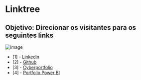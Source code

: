 # Linktree 
## Objetivo: Direcionar os visitantes para os seguintes links

![image](https://user-images.githubusercontent.com/84423047/213940669-f1376422-8673-4a25-b1fc-2d69acd4c0b9.png)

- [1] - <a href="https://www.linkedin.com/in/jonathanbaer/">Linkedin</a>
- [2] - <a href="https://github.com/BaerSenac">Github</a>
- [3] - <a href="https://baersenac.github.io/Portfolio/">Cyberportfolio</a>
- [4] - <a href="https://beryl-metatarsal-cd4.notion.site/Jonathan-Baer-Business-Intelligence-d6550fdd32334e31850d7702f005c3c0">Portfolio Power BI</a>

